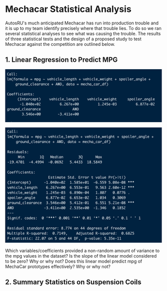 # Mechacar Statistical Analysis

AutosRU's much anticipated Mechacar has run into production trouble and it is up to my team identify precisely where that trouble lies. To do so we ran several statistical analyses to see what was causing the trouble. The results of three statistical tests and the design of a proposed study to test Mechacar against the competition are outlined below.

## 1. Linear Regression to Predict MPG

![d1 linear regression](https://github.com/LiShanDa2021/mechacar_statistical_analysis/blob/main/d1_linear_reg.png?raw=true)

![d1 summary](https://github.com/LiShanDa2021/mechacar_statistical_analysis/blob/main/d1_summary.png?raw=true)

Which variables/coefficients provided a non-random amount of variance to the mpg values in the dataset?
Is the slope of the linear model considered to be zero? Why or why not?
Does this linear model predict mpg of MechaCar prototypes effectively? Why or why not?


## 2. Summary Statistics on Suspension Coils
